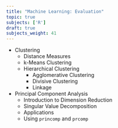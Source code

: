 ```yaml
---
title: "Machine Learning: Evaluation"
topic: true
subjects: ['R']
draft: true
subjects_weight: 41
---
```


- Clustering
	- Distance Measures
	- k-Means Clustering
	- Hierarchical Clustering
		* Agglomerative Clustering
		* Divisive Clustering
		* Linkage
- Principal Component Analysis
	- Introduction to Dimension Reduction
	- Singular Value Decomposition
	- Applications
	- Using `princomp` and `prcomp`